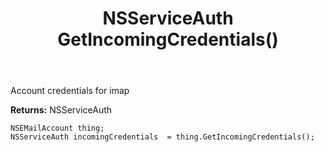 ﻿---
uid: crmscript_ref_NSEMailAccount_GetIncomingCredentials
title: NSServiceAuth GetIncomingCredentials()
intellisense: NSEMailAccount.GetIncomingCredentials
keywords: NSEMailAccount, GetIncomingCredentials
so.topic: reference
---

Account credentials for imap

**Returns:** NSServiceAuth


```crmscript
NSEMailAccount thing;
NSServiceAuth incomingCredentials  = thing.GetIncomingCredentials();
```


